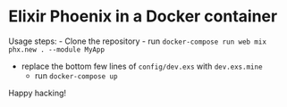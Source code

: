 # Elixir Phoenix in a Docker container

Usage steps:
	- Clone the repository
	- run `docker-compose run web mix phx.new . --module MyApp`
  - replace the bottom few lines of `config/dev.exs` with `dev.exs.mine`
	- run `docker-compose up`

Happy hacking!
